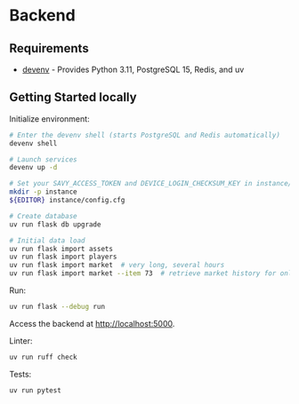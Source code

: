 # Backend

## Requirements

- [devenv](https://devenv.sh/) - Provides Python 3.11, PostgreSQL 15, Redis, and uv

## Getting Started locally

Initialize environment:

```bash
# Enter the devenv shell (starts PostgreSQL and Redis automatically)
devenv shell

# Launch services
devenv up -d

# Set your SAVY_ACCESS_TOKEN and DEVICE_LOGIN_CHECKSUM_KEY in instance/config.cfg
mkdir -p instance
${EDITOR} instance/config.cfg

# Create database
uv run flask db upgrade

# Initial data load
uv run flask import assets
uv run flask import players
uv run flask import market  # very long, several hours
uv run flask import market --item 73  # retrieve market history for only one item, much faster for dev
```

Run:

```bash
uv run flask --debug run
```

Access the backend at [http://localhost:5000](http://localhost:5000).

Linter:

```bash
uv run ruff check
```

Tests:

```bash
uv run pytest
```
